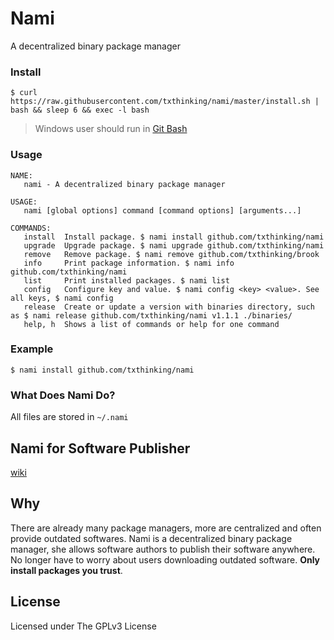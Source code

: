 # Nami

A decentralized binary package manager

### Install

    $ curl https://raw.githubusercontent.com/txthinking/nami/master/install.sh | bash && sleep 6 && exec -l bash

> Windows user should run in [Git Bash](https://gitforwindows.org/)

### Usage

```
NAME:
   nami - A decentralized binary package manager

USAGE:
   nami [global options] command [command options] [arguments...]

COMMANDS:
   install  Install package. $ nami install github.com/txthinking/nami
   upgrade  Upgrade package. $ nami upgrade github.com/txthinking/nami
   remove   Remove package. $ nami remove github.com/txthinking/brook
   info     Print package information. $ nami info github.com/txthinking/nami
   list     Print installed packages. $ nami list
   config   Configure key and value. $ nami config <key> <value>. See all keys, $ nami config
   release  Create or update a version with binaries directory, such as $ nami release github.com/txthinking/nami v1.1.1 ./binaries/
   help, h  Shows a list of commands or help for one command
```

### Example

```
$ nami install github.com/txthinking/nami
```

### What Does Nami Do?

All files are stored in `~/.nami`

## Nami for Software Publisher

[wiki](https://github.com/txthinking/nami/wiki)

## Why

There are already many package managers, more are centralized and often provide outdated softwares.
Nami is a decentralized binary package manager,
she allows software authors to publish their software anywhere.
No longer have to worry about users downloading outdated software.
**Only install packages you trust**.

## License

Licensed under The GPLv3 License
